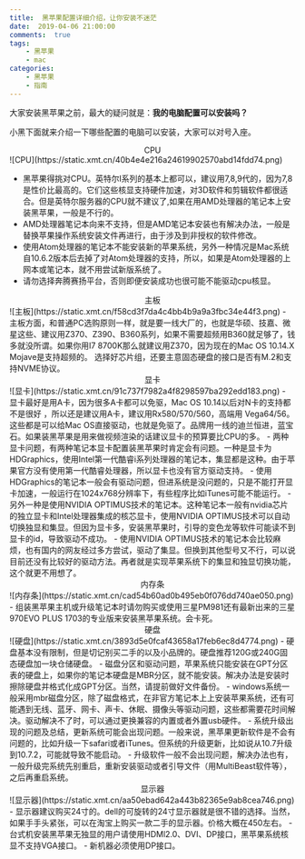 ```yaml
---
title:  黑苹果配置详细介绍，让你安装不迷茫
date:  2019-04-06 21:00:00
comments:  true
tags:
    - 黑苹果
    - mac
categories:
	- 黑苹果
	- 指南
---
```


大家安装黑苹果之前，最大的疑问就是：**我的电脑配置可以安装吗？**

小黑下面就来介绍一下哪些配置的电脑可以安装，大家可以对号入座。

<center>CPU</center>
![CPU](https://static.xmt.cn/40b4e4e216a24619902570abd14fdd74.png)

<!-- more -->

- 黑苹果得挑对CPU。英特尔I系列的基本上都可以，建议用7,8,9代的，因为7,8是性价比最高的。它们这些核显支持硬件加速，对3D软件和剪辑软件都很适合。但是英特尔服务器的CPU就不建议了,如果在用AMD处理器的笔记本上安装黑苹果，一般是不行的。
- AMD处理器笔记本向来不支持，但是AMD笔记本安装也有解决办法，一般是替换苹果操作系统安装文件再进行，由于涉及到非授权的软件修改。
- 使用Atom处理器的笔记本不能安装新的苹果系统，另外一种情况是Mac系统自10.6.2版本后去掉了对Atom处理器的支持，所以，如果是Atom处理器的上网本或笔记本，就不用尝试新版系统了。
- 请勿选择奔腾赛扬平台，否则即便安装成功也很可能不能驱动cpu核显。

<center>主板</center>
![主板](https://static.xmt.cn/f58cd3f7da4c4bb4b9a9a3fbc34e44f3.png)
- 主板方面，和普通PC选购原则一样，就是要一线大厂的，也就是华硕、技嘉、微星这些、建议用Z370、Z390、B360系列，如果不需要超频用B360就足够了，钱多就没所谓。如果你用I7 8700K那么就建议用Z370，因为现在的Mac OS 10.14.X Mojave是支持超频的。 选择好芯片组，还要主意固态硬盘的接口是否有M.2和支持NVME协议。

<center>显卡</center>
![显卡](https://static.xmt.cn/91c737f7982a4f8298597ba292edd183.png)
- 显卡最好是用A卡，因为很多A卡都可以免驱，Mac OS 10.14以后对N卡的支持都不是很好 ，所以还是建议用A卡，建议用Rx580/570/560，高端用 Vega64/56。这些都是可以给Mac OS直接驱动，也就是免驱了。品牌用一线的迪兰恒进，蓝宝石。如果装黑苹果是用来做视频渲染的话建议显卡的预算要比CPU的多。
- 两种显卡问题，有两种笔记本显卡配置装黑苹果时肯定会有问题。一种是显卡为HDGraphics，使用Intel第一代酷睿i系列处理器的笔记本，集显都是这种。由于苹果官方没有使用第一代酷睿处理器，所以显卡也没有官方驱动支持。
- 使用HDGraphics的笔记本一般会有驱动问题，但进系统是没问题的，只是不能打开显卡加速，一般运行在1024x768分辨率下，有些程序比如iTunes可能不能运行。
- 另外一种是使用NVIDIA OPTIMUS技术的笔记本。这种笔记本一般有nvidia芯片的独立显卡和Intel处理器集成的核芯显卡，使用NVIDIA OPTIMUS技术可以自动切换独显和集显。但因为显卡多，安装黑苹果时，引导的变色龙等软件可能读不到显卡的id，导致驱动不成功。
- 使用NVIDIA OPTIMUS技术的笔记本会比较麻烦，也有国内的网友经过多方尝试，驱动了集显。但换到其他型号又不行，可以说目前还没有比较好的驱动方法。再者就是实现苹果系统下的集显和独显切换功能，这个就更不用想了。

<center>内存条</center>
![内存条](https://static.xmt.cn/cad54b60ad0b495eb0f076dd740ae050.png)
- 组装黑苹果主机或升级笔记本时请勿购买或使用三星PM981还有最新出来的三星970EVO PLUS 1703的专业版来安装黑苹果系统。会卡死。

<center>硬盘</center>
![硬盘](https://static.xmt.cn/3893d5e0fcaf43658a17feb6ec8d4774.png)
- 硬盘基本没有限制，但是切记别买二手的以及小品牌的。硬盘推荐120G或240G固态硬盘加一块仓储硬盘。
- 磁盘分区和驱动问题，苹果系统只能安装在GPT分区表的硬盘上，如果你的笔记本硬盘是MBR分区，就不能安装。解决办法是安装时擦除硬盘并格式化成GPT分区。当然，请提前做好文件备份。
- windows系统一般采用mbr磁盘分区，除了磁盘格式，在非官方笔记本上上安装苹果系统，还有可能遇到无线、蓝牙、网卡、声卡、休眠、摄像头等驱动问题，这些都需要花时间解决。驱动解决不了时，可以通过更换兼容的内置或者外置usb硬件。
- 系统升级出现的问题及总结，更新系统可能会出现问题。一般来说，黑苹果更新软件是不会有问题的，比如升级一下safari或者iTunes。但系统的升级更新，比如说从10.7升级到10.7.2，可能就导致不能启动。
- 升级软件一般不会出现问题，解决办法也有，一般升级完系统先别重启，重新安装驱动或者引导文件（用MultiBeast软件等），之后再重启系统。

<center>显示器</center>
![显示器](https://static.xmt.cn/aa50ebad642a443b82365e9ab8cea746.png)
- 显示器建议购买24寸的。dell的可旋转的24寸显示器就是很不错的选择。当然，如果手手头紧张，可以在淘宝上购买一款二手的显示器。价格大概在450左右。
- 台式机安装黑苹果无独显的用户请使用HDMl2.0、DVI、DP接口，黑苹果系统核显不支持VGA接口。
- 新机器必须使用DP接口。